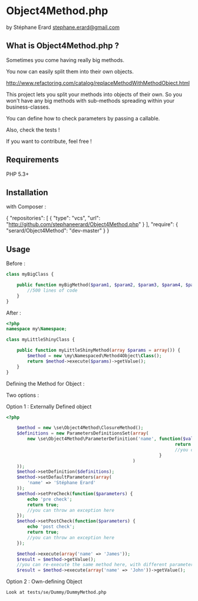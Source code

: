 Object4Method.php
================

by Stéphane Erard <stephane.erard@gmail.com>

What is Object4Method.php ?
---------------------------

Sometimes you come having really big methods.

You now can easily split them into their own objects.

http://www.refactoring.com/catalog/replaceMethodWithMethodObject.html

This project lets you split your methods into objects of their own.
So you won't have any big methods with sub-methods spreading within your business-classes.

You can define how to check parameters by passing a callable.

Also, check the tests !

If you want to contribute, feel free !


Requirements
------------

PHP 5.3+

Installation
------------

with Composer :

{
    "repositories": [
        {
            "type": "vcs",
            "url": "http://github.com/stephaneerard/Object4Method.php"
        }
    ],
    "require": {
        "serard/Object4Method": "dev-master"
    }
}

Usage
-----

Before :

``` php
class myBigClass {

    public function myBigMethod($param1, $param2, $param3, $param4, $param5, $param6 = 'default', $param7 = null) {
        //500 lines of code
    }
}
```

After :

``` php
<?php
namespace my\Namespace;

class myLittleShinyClass {

    public function myLittleShinyMethod(array $params = array()) {
        $method = new \my\Namespaced\Method4Object\Class();
        return $method->execute($params)->getValue();
    }
}
```

Defining the Method for Object :

Two options :

Option 1 : Externally Defined object
``` php
<?php

    $method = new \se\Object4Method\ClosureMethod();
    $definitions = new ParametersDefinitionsSet(array(
        new \se\Object4Method\ParameterDefinition('name', function($value) {
                                                                return is_string($value) && strlen($value) > 1;
                                                                //you can throw an exception here
                                                          }
                                                )
    ));
    $method->setDefinition($definitions);
    $method->setDefaultParameters(array(
        'name' => 'Stéphane Erard'
    ));
    $method->setPreCheck(function($parameters) {
        echo 'pre check';
        return true;
        //you can throw an exception here
    });
    $method->setPostCheck(function($parameters) {
        echo 'post check';
        return true;
        //you can throw an exception here
    });

    $method->execute(array('name' => 'James'));
    $result = $method->getValue();
    //you can re-execute the same method here, with different parameters !
    $result = $method->execute(array('name' => 'John'))->getValue();
```

Option 2 : Own-defining Object

    Look at tests/se/Dummy/DummyMethod.php

